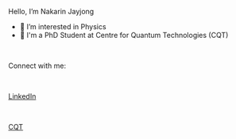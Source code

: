 
Hello, I’m Nakarin Jayjong
- 👀 I’m interested in Physics
- 📖 I'm a PhD Student at Centre for Quantum Technologies (CQT)

<br />

Connect with me:

<br />

[LinkedIn](https://www.linkedin.com/in/nakarin-jayjong-26b963207/)

<br />

[CQT](https://www.quantumlah.org/people/profile/Nakarin-Jayjong)
